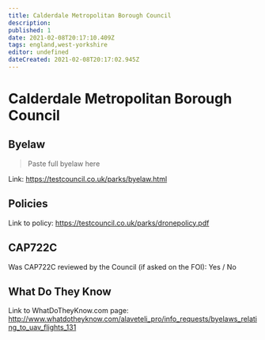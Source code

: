 ```yaml
---
title: Calderdale Metropolitan Borough Council
description:
published: 1
date: 2021-02-08T20:17:10.409Z
tags: england,west-yorkshire
editor: undefined
dateCreated: 2021-02-08T20:17:02.945Z
---
```


# Calderdale Metropolitan Borough Council


## Byelaw
> Paste full byelaw here

Link:
https://testcouncil.co.uk/parks/byelaw.html

## Policies
Link to policy:
https://testcouncil.co.uk/parks/dronepolicy.pdf

## CAP722C

Was CAP722C reviewed by the Council (if asked on the FOI): Yes / No

## What Do They Know

Link to WhatDoTheyKnow.com page:
http://www.whatdotheyknow.com/alaveteli_pro/info_requests/byelaws_relating_to_uav_flights_131

